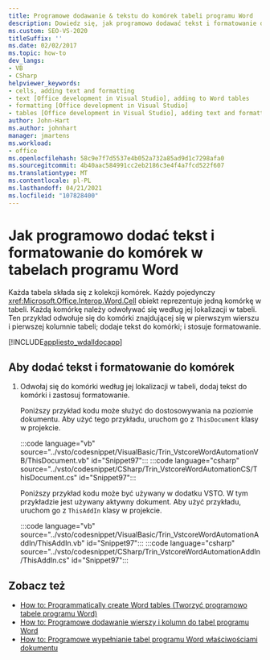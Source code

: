 ```yaml
---
title: Programowe dodawanie & tekstu do komórek tabeli programu Word
description: Dowiedz się, jak programowo dodawać tekst i formatowanie do komórek w Microsoft Office programu Word.
ms.custom: SEO-VS-2020
titleSuffix: ''
ms.date: 02/02/2017
ms.topic: how-to
dev_langs:
- VB
- CSharp
helpviewer_keywords:
- cells, adding text and formatting
- text [Office development in Visual Studio], adding to Word tables
- formatting [Office development in Visual Studio]
- tables [Office development in Visual Studio], adding text and formatting
author: John-Hart
ms.author: johnhart
manager: jmartens
ms.workload:
- office
ms.openlocfilehash: 58c9e7f7d5537e4b052a732a85ad9d1c7298afa0
ms.sourcegitcommit: 4b40aac584991cc2eb2186c3e4f4a7fcd522f607
ms.translationtype: MT
ms.contentlocale: pl-PL
ms.lasthandoff: 04/21/2021
ms.locfileid: "107828400"
---
```

# <a name="how-to-programmatically-add-text-and-formatting-to-cells-in-word-tables"></a>Jak programowo dodać tekst i formatowanie do komórek w tabelach programu Word
  Każda tabela składa się z kolekcji komórek. Każdy pojedynczy <xref:Microsoft.Office.Interop.Word.Cell> obiekt reprezentuje jedną komórkę w tabeli. Każdą komórkę należy odwoływać się według jej lokalizacji w tabeli. Ten przykład odwołuje się do komórki znajdującej się w pierwszym wierszu i pierwszej kolumnie tabeli; dodaje tekst do komórki; i stosuje formatowanie.

 [!INCLUDE[appliesto_wdalldocapp](../vsto/includes/appliesto-wdalldocapp-md.md)]

## <a name="to-add-text-and-formatting-to-cells"></a>Aby dodać tekst i formatowanie do komórek

1. Odwołaj się do komórki według jej lokalizacji w tabeli, dodaj tekst do komórki i zastosuj formatowanie.

     Poniższy przykład kodu może służyć do dostosowywania na poziomie dokumentu. Aby użyć tego przykładu, uruchom go z `ThisDocument` klasy w projekcie.

     :::code language="vb" source="../vsto/codesnippet/VisualBasic/Trin_VstcoreWordAutomationVB/ThisDocument.vb" id="Snippet97":::
     :::code language="csharp" source="../vsto/codesnippet/CSharp/Trin_VstcoreWordAutomationCS/ThisDocument.cs" id="Snippet97":::

     Poniższy przykład kodu może być używany w dodatku VSTO. W tym przykładzie jest używany aktywny dokument. Aby użyć przykładu, uruchom go z `ThisAddIn` klasy w projekcie.

     :::code language="vb" source="../vsto/codesnippet/VisualBasic/Trin_VstcoreWordAutomationAddIn/ThisAddIn.vb" id="Snippet97":::
     :::code language="csharp" source="../vsto/codesnippet/CSharp/Trin_VstcoreWordAutomationAddIn/ThisAddIn.cs" id="Snippet97":::

## <a name="see-also"></a>Zobacz też
- [How to: Programmatically create Word tables (Tworzyć programowo tabele programu Word)](../vsto/how-to-programmatically-create-word-tables.md)
- [How to: Programowe dodawanie wierszy i kolumn do tabel programu Word](../vsto/how-to-programmatically-add-rows-and-columns-to-word-tables.md)
- [How to: Programowe wypełnianie tabel programu Word właściwościami dokumentu](../vsto/how-to-programmatically-populate-word-tables-with-document-properties.md)
